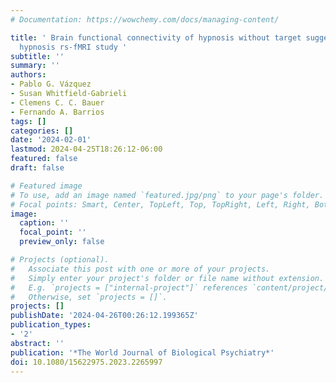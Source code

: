 ```yaml
---
# Documentation: https://wowchemy.com/docs/managing-content/

title: ' Brain functional connectivity of hypnosis without target suggestion. An intrinsic
  hypnosis rs-fMRI study '
subtitle: ''
summary: ''
authors:
- Pablo G. Vázquez
- Susan Whitfield-Gabrieli
- Clemens C. C. Bauer
- Fernando A. Barrios
tags: []
categories: []
date: '2024-02-01'
lastmod: 2024-04-25T18:26:12-06:00
featured: false
draft: false

# Featured image
# To use, add an image named `featured.jpg/png` to your page's folder.
# Focal points: Smart, Center, TopLeft, Top, TopRight, Left, Right, BottomLeft, Bottom, BottomRight.
image:
  caption: ''
  focal_point: ''
  preview_only: false

# Projects (optional).
#   Associate this post with one or more of your projects.
#   Simply enter your project's folder or file name without extension.
#   E.g. `projects = ["internal-project"]` references `content/project/deep-learning/index.md`.
#   Otherwise, set `projects = []`.
projects: []
publishDate: '2024-04-26T00:26:12.199365Z'
publication_types:
- '2'
abstract: ''
publication: '*The World Journal of Biological Psychiatry*'
doi: 10.1080/15622975.2023.2265997
---
```

